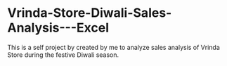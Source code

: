 # Vrinda-Store-Diwali-Sales-Analysis---Excel
This is a self project by created by me to analyze sales analysis of Vrinda Store during the festive Diwali season.
